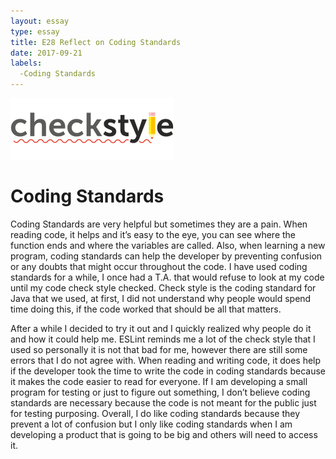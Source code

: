 ```yaml
---
layout: essay
type: essay
title: E28 Reflect on Coding Standards
date: 2017-09-21
labels:
  -Coding Standards
---
```

<img class="ui medium right floated rounded image" src="../images/checkstyle.png">

<H1>Coding Standards</H1>

<p>Coding Standards are very helpful but sometimes they are a pain. When reading code, it helps and it’s easy to the eye, you can see where the function ends and where the variables are called. Also, when learning a new program, coding standards can help the developer by preventing confusion or any doubts that might occur throughout the code. I have used coding standards for a while, I once had a T.A. that would refuse to look at my code until my code check style checked. Check style is the coding standard for Java that we used, at first, I did not understand why people would spend time doing this, if the code worked that should be all that matters.</p> 
<p>After a while I decided to try it out and I quickly realized why people do it and how it could help me. ESLint reminds me a lot of the check style that I used so personally it is not that bad for me, however there are still some errors that I do not agree with. When reading and writing code, it does help if the developer took the time to write the code in coding standards because it makes the code easier to read for everyone. If I am developing a small program for testing or just to figure out something, I don’t believe coding standards are necessary because the code is not meant for the public just for testing purposing. Overall, I do like coding standards because they prevent a lot of confusion but I only like coding standards when I am developing a product that is going to be big and others will need to access it.
